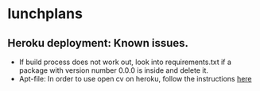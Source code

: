 # lunchplans


## Heroku deployment: Known issues.

* If build process does not work out, look into requirements.txt if a package with version number 0.0.0 is inside and delete it.
* Apt-file: In order to use open cv on heroku, follow the instructions [here](https://stackoverflow.com/questions/49469764/how-to-use-opencv-with-heroku/51004957)

